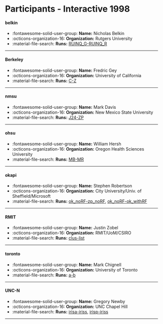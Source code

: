 # Participants - Interactive 1998 

#### belkin 
 - :fontawesome-solid-user-group: **Name:** Nicholas Belkin 
 - :octicons-organization-16: **Organization:** Rutgers University 
 - :material-file-search: **Runs:** [RUINQ_G-RUINQ_R](./runs.md#ruinq_g-ruinq_r) 

---
#### Berkeley 
 - :fontawesome-solid-user-group: **Name:** Fredric Gey 
 - :octicons-organization-16: **Organization:** University of California 
 - :material-file-search: **Runs:** [C-Z](./runs.md#c-z) 

---
#### nmsu 
 - :fontawesome-solid-user-group: **Name:** Mark Davis 
 - :octicons-organization-16: **Organization:** New Mexico State University 
 - :material-file-search: **Runs:** [J24-ZP](./runs.md#j24-zp) 

---
#### ohsu 
 - :fontawesome-solid-user-group: **Name:** William Hersh 
 - :octicons-organization-16: **Organization:** Oregon Health Sciences University 
 - :material-file-search: **Runs:** [MB-MR](./runs.md#mb-mr) 

---
#### okapi 
 - :fontawesome-solid-user-group: **Name:** Stephen Robertson 
 - :octicons-organization-16: **Organization:** City University/Univ. of Sheffield/Microsoft 
 - :material-file-search: **Runs:** [ok_noRF-zp_noRF](./runs.md#ok_norf-zp_norf), [ok_noRF-ok_withRF](./runs.md#ok_norf-ok_withrf) 

---
#### RMIT 
 - :fontawesome-solid-user-group: **Name:** Justin Zobel 
 - :octicons-organization-16: **Organization:** RMIT/UoM/CSIRO 
 - :material-file-search: **Runs:** [clus-list](./runs.md#clus-list) 

---
#### toronto 
 - :fontawesome-solid-user-group: **Name:** Mark Chignell 
 - :octicons-organization-16: **Organization:** University of Toronto 
 - :material-file-search: **Runs:** [a-b](./runs.md#a-b) 

---
#### UNC-N 
 - :fontawesome-solid-user-group: **Name:** Gregory Newby 
 - :octicons-organization-16: **Organization:** UNC Chapel Hill 
 - :material-file-search: **Runs:** [irisa-iriss](./runs.md#irisa-iriss), [irisp-iriss](./runs.md#irisp-iriss) 

---
